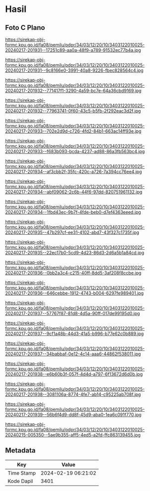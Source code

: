 # Hasil

## Foto C Plano

https://sirekap-obj-formc.kpu.go.id/fa08/pemilu/pdpr/34/03/12/20/10/3403122010025-20240217-201931--17251c89-aa0a-48f9-a789-91532ec77b4a.jpg

https://sirekap-obj-formc.kpu.go.id/fa08/pemilu/pdpr/34/03/12/20/10/3403122010025-20240217-201931--9c8166e0-3991-40a8-9226-fbec828564c4.jpg

https://sirekap-obj-formc.kpu.go.id/fa08/pemilu/pdpr/34/03/12/20/10/3403122010025-20240217-201932--771417f1-3290-4a59-bc7e-64a36cbd9169.jpg

https://sirekap-obj-formc.kpu.go.id/fa08/pemilu/pdpr/34/03/12/20/10/3403122010025-20240217-201932--77963741-0f60-43c5-b5fb-2f292eac3d2f.jpg

https://sirekap-obj-formc.kpu.go.id/fa08/pemilu/pdpr/34/03/12/20/10/3403122010025-20240217-201933--702e2d9d-c726-4fd2-84b1-663ac14ff93e.jpg

https://sirekap-obj-formc.kpu.go.id/fa08/pemilu/pdpr/34/03/12/20/10/3403122010025-20240217-201933--f683b093-bcda-4237-ad88-86a3fb563bc4.jpg

https://sirekap-obj-formc.kpu.go.id/fa08/pemilu/pdpr/34/03/12/20/10/3403122010025-20240217-201934--af3cbb2f-35fc-420c-a726-7a394cc76ee4.jpg

https://sirekap-obj-formc.kpu.go.id/fa08/pemilu/pdpr/34/03/12/20/10/3403122010025-20240217-201934--abf09062-2c6b-44f6-97dd-820751961132.jpg

https://sirekap-obj-formc.kpu.go.id/fa08/pemilu/pdpr/34/03/12/20/10/3403122010025-20240217-201934--1fbd43ec-9b7f-4fde-beb0-d7ef4363eeed.jpg

https://sirekap-obj-formc.kpu.go.id/fa08/pemilu/pdpr/34/03/12/20/10/3403122010025-20240217-201935--47b297cf-ee31-4102-abd7-43f327c1735f.jpg

https://sirekap-obj-formc.kpu.go.id/fa08/pemilu/pdpr/34/03/12/20/10/3403122010025-20240217-201935--22ec17b0-5cd9-4d23-86d3-2d6a5b1a84cd.jpg

https://sirekap-obj-formc.kpu.go.id/fa08/pemilu/pdpr/34/03/12/20/10/3403122010025-20240217-201936--0bb2a3c4-c215-40ff-8dd5-3af208f8ccbe.jpg

https://sirekap-obj-formc.kpu.go.id/fa08/pemilu/pdpr/34/03/12/20/10/3403122010025-20240217-201936--646cebbe-1912-4743-b004-6297fe989401.jpg

https://sirekap-obj-formc.kpu.go.id/fa08/pemilu/pdpr/34/03/12/20/10/3403122010025-20240217-201937--57767f87-81d8-4d5a-90ff-017de99195d0.jpg

https://sirekap-obj-formc.kpu.go.id/fa08/pemilu/pdpr/34/03/12/20/10/3403122010025-20240217-201937--9cf1a48b-44d3-41a5-b996-b77e62c0b889.jpg

https://sirekap-obj-formc.kpu.go.id/fa08/pemilu/pdpr/34/03/12/20/10/3403122010025-20240217-201937--34babbaf-0e12-4c14-aaa6-44862f538011.jpg

https://sirekap-obj-formc.kpu.go.id/fa08/pemilu/pdpr/34/03/12/20/10/3403122010025-20240217-201938--e6b60b3f-057f-4d4d-a797-6f13672d6d0b.jpg

https://sirekap-obj-formc.kpu.go.id/fa08/pemilu/pdpr/34/03/12/20/10/3403122010025-20240217-201938--3081106a-8774-4fe7-ab14-c95225ab708f.jpg

https://sirekap-obj-formc.kpu.go.id/fa08/pemilu/pdpr/34/03/12/20/10/3403122010025-20240217-201939--56b6f4d9-dd8f-45d9-aba0-1ea6c091f770.jpg

https://sirekap-obj-formc.kpu.go.id/fa08/pemilu/pdpr/34/03/12/20/10/3403122010025-20240215-005350--5ae9b355-aff5-4ed5-a2fd-ffc863139455.jpg


## Metadata

| Key        | Value               |
| ---------- | ------------------- |
| Time Stamp | 2024-02-19 06:21:02 |
| Kode Dapil | 3401                |



